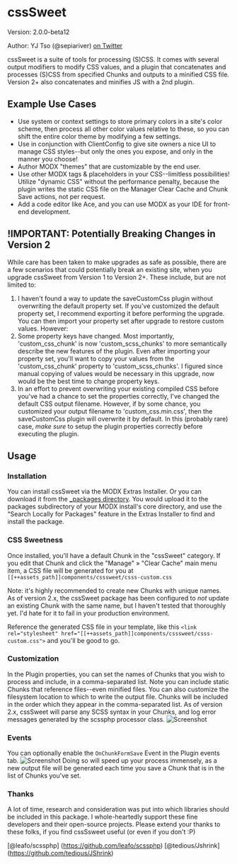 cssSweet
=========================================
Version: 2.0.0-beta12

Author: YJ Tso (@sepiariver) [on Twitter](https://twitter.com/sepiariver)

cssSweet is a suite of tools for processing (S)CSS. It comes with several output modifiers to modify CSS values, and a plugin that concatenates and processes (S)CSS from specified Chunks and outputs to a minified CSS file. Version 2+ also concatenates and minifies JS with a 2nd plugin.

## Example Use Cases
- Use system or context settings to store primary colors in a site's color scheme, then process all other color values relative to these, so you can shift the entire color theme by modifying a few settings.
- Use in conjunction with ClientConfig to give site owners a nice UI to manage CSS styles--but only the ones you expose, and only in the manner you choose!
- Author MODX "themes" that are customizable by the end user.
- Use other MODX tags & placeholders in your CSS--limitless possibilities! Utilize "dynamic CSS" without the performance penalty, because the plugin writes the static CSS file on the Manager Clear Cache and Chunk Save actions, not per request.
- Add a code editor like Ace, and you can use MODX as your IDE for front-end development.

## !IMPORTANT: Potentially Breaking Changes in Version 2
While care has been taken to make upgrades as safe as possible, there are a few scenarios that could potentially break an existing site, when you upgrade cssSweet from Version 1 to Version 2+. These include, but are not limited to:

1. I haven't found a way to update the saveCustomCss plugin without overwriting the default property set. If you've  customized the default property set, I recommend exporting it before performing the upgrade. You can then import your property set after upgrade to restore custom values. However:
2. Some property keys have changed. Most importantly, 'custom_css_chunk' is now 'custom_scss_chunks' to more semantically describe the new features of the plugin. Even after importing your property set, you'll want to copy your values from the 'custom_css_chunk' property to 'custom_scss_chunks'. I figured since manual copying of values would be necessary in this upgrade, now would be the best time to change property keys.
3. In an effort to prevent overwriting your existing compiled CSS before you've had a chance to set the properties correctly, I've changed the default CSS output filename. However, if by some chance, you customized your output filename to 'custom_css.min.css', then the saveCustomCss plugin will overwrite it by default. In this (probably rare) case, *make sure* to setup the plugin properties correctly before executing the plugin.

## Usage

### Installation
You can install cssSweet via the MODX Extras Installer. Or you can download it from the [_packages directory](https://github.com/sepiariver/cssSweet/tree/master/_packages). You would upload it to the packages subdirectory of your MODX install's core directory, and use the "Search Locally for Packages" feature in the Extras Installer to find and install the package.

### CSS Sweetness
Once installed, you'll have a default Chunk in the "cssSweet" category. If you edit that Chunk and click the "Manage" » "Clear Cache" main menu item, a CSS file will be generated for you at 
`[[++assets_path]]components/csssweet/csss-custom.css`

Note: it's highly recommended to create new Chunks with unique names. As of version 2.x, the cssSweet package has been configured to _not_ update an existing Chunk with the same name, but I haven't tested that thoroughly yet. I'd hate for it to fail in your production environment.

Reference the generated CSS file in your template, like this 
`<link rel="stylesheet" href="[[++assets_path]]components/csssweet/csss-custom.css">`
and you'll be good to go.

### Customization
In the Plugin properties, you can set the names of Chunks that you wish to process and include, in a comma-separated list. Note you can include static Chunks that reference files--even minified files. You can also customize the filesystem location to which to write the output file. Chunks will be included in the order which they appear in the comma-separated list. As of version 2.x, cssSweet will parse any SCSS syntax in your Chunks, and log error messages generated by the scssphp processor class.
![Screenshot](https://www.dropbox.com/s/9i5kkcb7k5097pu/Screenshot%202015-04-01%2010.51.16.png?dl=1)

### Events
You can optionally enable the `OnChunkFormSave` Event in the Plugin events tab.
![Screenshot](https://www.dropbox.com/s/9diyvnu04mx15vd/Screenshot%202015-04-01%2011.01.16.png?dl=1)
Doing so will speed up your process immensely, as a new output file will be generated each time you save a Chunk that is in the list of Chunks you've set.

### Thanks
A lot of time, research and consideration was put into which libraries should be included in this package. I whole-heartedly support these fine developers and their open-source projects. Please extend your thanks to these folks, if you find cssSsweet useful (or even if you don't :P)

[@leafo/scssphp] (https://github.com/leafo/scssphp)
[@tedious/Jshrink] (https://github.com/tedious/JShrink)
